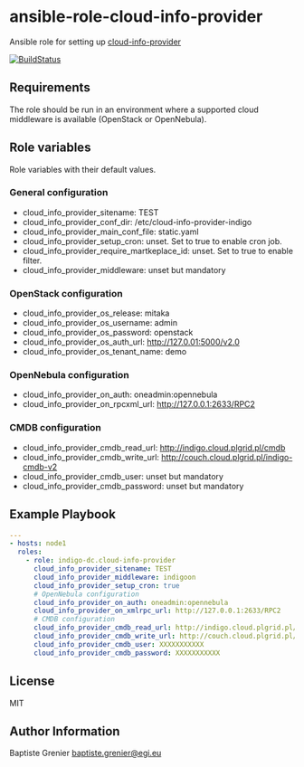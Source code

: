 # ansible-role-cloud-info-provider

Ansible role for setting up [cloud-info-provider](https://github.com/indigo-dc/cloud-info-provider)

[![BuildStatus](https://travis-ci.org/indigo-dc/ansible-role-cloud-info-provider.svg?branch=master)](https://travis-ci.org/indigo-dc/ansible-role-cloud-info-provider)

## Requirements

The role should be run in an environment where a supported cloud middleware is
available (OpenStack or OpenNebula).

## Role variables

Role variables with their default values.

### General configuration

* cloud_info_provider_sitename: TEST
* cloud_info_provider_conf_dir: /etc/cloud-info-provider-indigo
* cloud_info_provider_main_conf_file: static.yaml
* cloud_info_provider_setup_cron: unset. Set to true to enable cron job.
* cloud_info_provider_require_martkeplace_id: unset. Set to true to enable filter.
* cloud_info_provider_middleware: unset but mandatory

### OpenStack configuration

* cloud_info_provider_os_release: mitaka
* cloud_info_provider_os_username: admin
* cloud_info_provider_os_password: openstack
* cloud_info_provider_os_auth_url: http://127.0.01:5000/v2.0
* cloud_info_provider_os_tenant_name: demo

### OpenNebula configuration

* cloud_info_provider_on_auth: oneadmin:opennebula
* cloud_info_provider_on_rpcxml_url: http://127.0.0.1:2633/RPC2

### CMDB configuration

* cloud_info_provider_cmdb_read_url: http://indigo.cloud.plgrid.pl/cmdb
* cloud_info_provider_cmdb_write_url: http://couch.cloud.plgrid.pl/indigo-cmdb-v2
* cloud_info_provider_cmdb_user: unset but mandatory
* cloud_info_provider_cmdb_password: unset but mandatory

## Example Playbook

``` yaml
---
- hosts: node1
  roles:
    - role: indigo-dc.cloud-info-provider
      cloud_info_provider_sitename: TEST
      cloud_info_provider_middleware: indigoon
      cloud_info_provider_setup_cron: true
      # OpenNebula configuration
      cloud_info_provider_on_auth: oneadmin:opennebula
      cloud_info_provider_on_xmlrpc_url: http://127.0.0.1:2633/RPC2
      # CMDB configuration
      cloud_info_provider_cmdb_read_url: http://indigo.cloud.plgrid.pl/cmdb
      cloud_info_provider_cmdb_write_url: http://couch.cloud.plgrid.pl/indigo-cmdb-v2
      cloud_info_provider_cmdb_user: XXXXXXXXXXX
      cloud_info_provider_cmdb_password: XXXXXXXXXXX
```

## License

MIT

## Author Information

Baptiste Grenier <baptiste.grenier@egi.eu>
